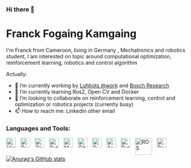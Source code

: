 ### Hi there 👋

<!--
**FFOGAING/FFOGAING** is a ✨ _special_ ✨ repository because its `README.md` (this file) appears on your GitHub profile.

Here are some ideas to get you started:

- 🔭 I’m currently working on ...
- 🌱 I’m currently learning ...
- 👯 I’m looking to collaborate on ...
- 🤔 I’m looking for help with ...
- 💬 Ask me about ...
- 📫 How to reach me: ...
- 😄 Pronouns: ...
- ⚡ Fun fact: ...
-->
# Franck Fogaing Kamgaing
I'm Franck from Cameroon, living in Germany , Mechatronics and robotics student, I am interested on topic around computational optimization, reinforcement learning, robotics and control algorithm 

Actually:

- 🔭 I’m currently working by [Luhbots @work](https://luhbots-hannover.de/de/teams-de/work-team-de/) and [Bosch Research](https://www.bosch.com/research/)
- 🌱 I’m currently learning Ros2, Open CV and Docker
- 👯 I’m looking to collaborate on reinforcement learning, control and optimization or robotics projects (currently busy)
- 📫 How to reach me: Linkedin other email


### Languages and Tools:

<a href="https://code.visualstudio.com/" target="_blank"><img align="left" alt="Visual Studio Code" width="26px" src="https://cdn.jsdelivr.net/gh/devicons/devicon/icons/vscode/vscode-original.svg" style="padding-right:10px;" /></a>
<a href="https://www.jetbrains.com/de-de/pycharm/" target="_blank"><img align="left" alt="Pycharm" width="26px" src="https://cdn.jsdelivr.net/gh/devicons/devicon/icons/pycharm/pycharm-original.svg" style="padding-right:10px;" /></a>
<a href="https://de.wikipedia.org/wiki/C%2B%2B" target="_blank"><img align="left" alt="Cpp" width="26px" src="https://github.com/isocpp/logos/blob/master/cpp_logo.png" style="padding-right:10px;" /></a>
<a href="https://www.python.org/" target="_blank"><img align="left" alt="Python" width="26px" src="https://cdn.jsdelivr.net/gh/devicons/devicon/icons/python/python-original.svg" style="padding-right:10px;" /></a>
<a href="https://de.mathworks.com/products/matlab.html" target="_blank"><img align="left" alt="MATLAB" width="26px" src="https://cdn.jsdelivr.net/gh/devicons/devicon/icons/matlab/matlab-original.svg" style="padding-right:10px;" /></a>
<a href="https://git-scm.com/" target="_blank"><img align="left" alt="Git" width="26px"  src="https://cdn.jsdelivr.net/gh/devicons/devicon/icons/git/git-original.svg" style="padding-right:10px;" /></a>
<a href="https://cmake.org/" target="_blank"><img align="left" alt="CMake" width="26px" src="https://cdn.jsdelivr.net/gh/devicons/devicon/icons/cmake/cmake-original.svg" style="padding-right:10px;" />
<a href="https://www.arduino.cc/" target="_blank"><img align="left" alt="Arduino" width="26px" src="https://cdn.jsdelivr.net/gh/devicons/devicon/icons/arduino/arduino-original-wordmark.svg" style="padding-right:10px;" /></a>
<a href="https://pytorch.org/" target="_blank"><img align="left" alt="Pytorch" width="26px" src="https://cdn.jsdelivr.net/gh/devicons/devicon/icons/pytorch/pytorch-original.svg" style="padding-right:10px;" /></a>
<a href="https://www.ros.org/" target="_blank"><img align="left" alt="ROS" width="46px" src="https://upload.wikimedia.org/wikipedia/commons/b/bb/Ros_logo.svg" style="padding-right:10px;" /></a>
<a href="https://www.docker.com/" target="_blank"><img align="left" alt="Docker" width="26px" src="https://cdn.jsdelivr.net/gh/devicons/devicon/icons/docker/docker-original-wordmark.svg" style="padding-right:10px;" /></a>
<br>
<br>

[![Anurag's GitHub stats](https://github-readme-stats.vercel.app/api?username=FFOGAING&show_icons=true&hide_border=false&title_color=3B1F94f&icon_color=FFE500&bg_color=09131B&text_color=ffffff&border_color=0c1a25)](https://github.com/anuraghazra/github-readme-stats)

